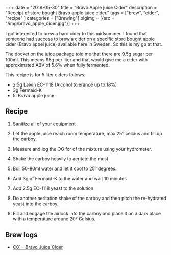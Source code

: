 +++
date = "2018-05-30"
title = "Bravo Apple juice Cider"
description = "Receipt of store bought Bravo apple juice cider."
tags = ["brew", "cider", "recipe" ]
categories = ["Brewing"]
bigimg = [{src = "/img/bravo_apple_cider.jpg"}]
+++

I got interested to brew a hard cider to this midsummer. I found that
someone had success to brew a cider on a specific store bought apple
cider (Bravo äppel juice) available here in Sweden. So this is my go
at that.

The docket on the juice package told me that there are 9.5g sugar per
100ml. This means 95g per liter and that would give me a cider with
approximated ABV of 5.6% when fully fermented.

This recipe is for 5 liter ciders follows:

* 2.5g Lalvin EC-1118 (Alcohol tolerance up to 18%)
* 3g Fermaid-K
* 5l Bravo apple juice


## Recipe

1. Sanitize all of your equipment

2. Let the apple juice reach room temperature, max 25° celcius and
   fill up the carboy.

3. Measure and log the OG for of the mixture using your hydrometer.

4. Shake the carboy heavily to aeritate the must

5. Boil 50-80ml water and let it cool to 25° degrees.

6. Add 3g of Fermaid-K to the water and wait 10 minutes

7. Add 2.5g EC-1118 yeast to the solution

8. Do another aeritation shake of the carboy and then pitch the
   re-hydrated yeast into the carboy.

9. Fill and engage the airlock into the carboy and place it on a dark
   place with a temperature around 20° Celsius.


## Brew logs

- [C01 - Bravo Juice Cider](../c01-bravo-juice-cider)
